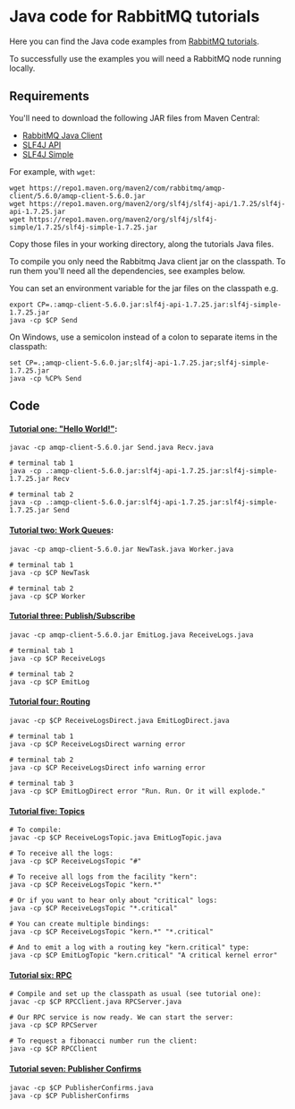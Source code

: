 # Java code for RabbitMQ tutorials

Here you can find the Java code examples from [RabbitMQ
tutorials](https://www.rabbitmq.com/getstarted.html).

To successfully use the examples you will need a RabbitMQ node running locally.

## Requirements

You'll need to download the following JAR files
from Maven Central:

 * [RabbitMQ Java Client](https://repo1.maven.org/maven2/com/rabbitmq/amqp-client/5.6.0//amqp-client-5.6.0.jar)
 * [SLF4J API](https://repo1.maven.org/maven2/org/slf4j/slf4j-api/1.7.25/slf4j-api-1.7.25.jar)
 * [SLF4J Simple](https://repo1.maven.org/maven2/org/slf4j/slf4j-simple/1.7.25/slf4j-simple-1.7.25.jar)

For example, with `wget`:

``` shell
wget https://repo1.maven.org/maven2/com/rabbitmq/amqp-client/5.6.0/amqp-client-5.6.0.jar
wget https://repo1.maven.org/maven2/org/slf4j/slf4j-api/1.7.25/slf4j-api-1.7.25.jar
wget https://repo1.maven.org/maven2/org/slf4j/slf4j-simple/1.7.25/slf4j-simple-1.7.25.jar
```

Copy those files in your working directory, along the tutorials Java files.

To compile you only need the Rabbitmq Java client jar on the classpath.
To run them you'll need all the dependencies, see examples below.

You can set an environment variable for the jar files on the classpath e.g.

```
export CP=.:amqp-client-5.6.0.jar:slf4j-api-1.7.25.jar:slf4j-simple-1.7.25.jar
java -cp $CP Send
```

On Windows, use a semicolon instead of a colon to separate items in the classpath:

```
set CP=.;amqp-client-5.6.0.jar;slf4j-api-1.7.25.jar;slf4j-simple-1.7.25.jar
java -cp %CP% Send
```

## Code

#### [Tutorial one: "Hello World!"](https://www.rabbitmq.com/tutorials/tutorial-one-java.html):

```
javac -cp amqp-client-5.6.0.jar Send.java Recv.java

# terminal tab 1
java -cp .:amqp-client-5.6.0.jar:slf4j-api-1.7.25.jar:slf4j-simple-1.7.25.jar Recv

# terminal tab 2
java -cp .:amqp-client-5.6.0.jar:slf4j-api-1.7.25.jar:slf4j-simple-1.7.25.jar Send
```

#### [Tutorial two: Work Queues](https://www.rabbitmq.com/tutorials/tutorial-two-java.html):

```
javac -cp amqp-client-5.6.0.jar NewTask.java Worker.java

# terminal tab 1
java -cp $CP NewTask

# terminal tab 2
java -cp $CP Worker
```

#### [Tutorial three: Publish/Subscribe](https://www.rabbitmq.com/tutorials/tutorial-three-java.html)

``` shell
javac -cp amqp-client-5.6.0.jar EmitLog.java ReceiveLogs.java

# terminal tab 1
java -cp $CP ReceiveLogs

# terminal tab 2
java -cp $CP EmitLog
```

#### [Tutorial four: Routing](https://www.rabbitmq.com/tutorials/tutorial-four-java.html)

```
javac -cp $CP ReceiveLogsDirect.java EmitLogDirect.java

# terminal tab 1
java -cp $CP ReceiveLogsDirect warning error

# terminal tab 2
java -cp $CP ReceiveLogsDirect info warning error

# terminal tab 3
java -cp $CP EmitLogDirect error "Run. Run. Or it will explode."
```

#### [Tutorial five: Topics](https://www.rabbitmq.com/tutorials/tutorial-five-java.html)

```
# To compile:
javac -cp $CP ReceiveLogsTopic.java EmitLogTopic.java

# To receive all the logs:
java -cp $CP ReceiveLogsTopic "#"

# To receive all logs from the facility "kern":
java -cp $CP ReceiveLogsTopic "kern.*"

# Or if you want to hear only about "critical" logs:
java -cp $CP ReceiveLogsTopic "*.critical"

# You can create multiple bindings:
java -cp $CP ReceiveLogsTopic "kern.*" "*.critical"

# And to emit a log with a routing key "kern.critical" type:
java -cp $CP EmitLogTopic "kern.critical" "A critical kernel error"
```

#### [Tutorial six: RPC](https://www.rabbitmq.com/tutorials/tutorial-six-java.html)

```
# Compile and set up the classpath as usual (see tutorial one):
javac -cp $CP RPCClient.java RPCServer.java

# Our RPC service is now ready. We can start the server:
java -cp $CP RPCServer

# To request a fibonacci number run the client:
java -cp $CP RPCClient
```

#### [Tutorial seven: Publisher Confirms](https://www.rabbitmq.com/tutorials/tutorial-seven-java.html)

```
javac -cp $CP PublisherConfirms.java
java -cp $CP PublisherConfirms
```
